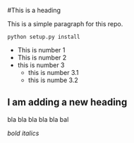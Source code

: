 #This is a heading

This is a simple paragraph for this repo.

`python setup.py install`

* This is number 1
* This is number 2
* this is number 3
  * this is number 3.1
  * this is numbe 3.2


## I am adding a new heading

bla bla bla bla bla bal

*bold* _italics_ 

